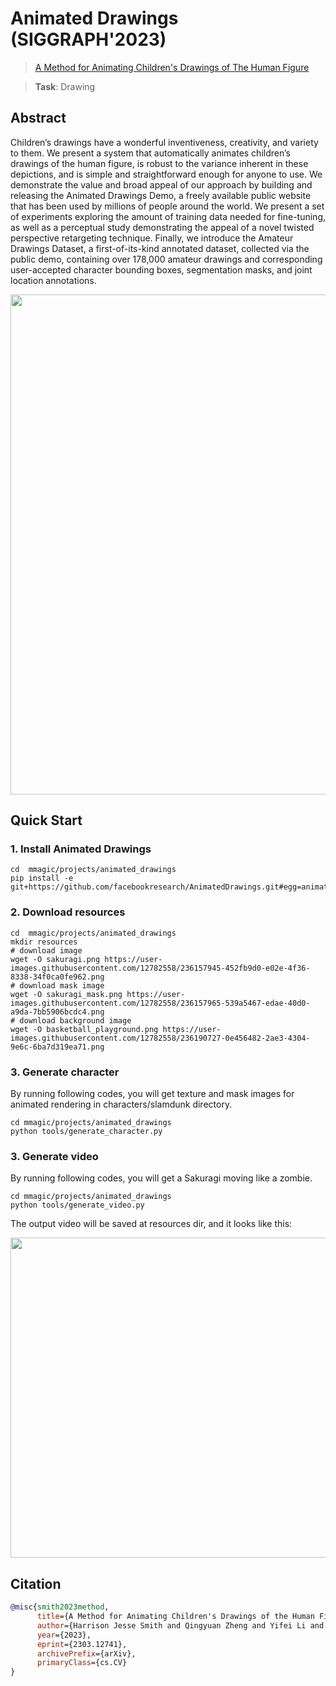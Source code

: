 # Animated Drawings (SIGGRAPH'2023)

> [A Method for Animating Children's Drawings of The Human Figure](https://arxiv.org/abs/2303.12741)

> **Task**: Drawing

<!-- [ALGORITHM] -->

## Abstract

<!-- [ABSTRACT] -->

Children’s drawings have a wonderful inventiveness, creativity, and variety to them. We present a system that automatically animates children’s drawings of the human figure, is robust to the variance inherent in these depictions, and is simple and straightforward enough for anyone to use. We demonstrate the value and broad appeal of our approach by building and releasing the Animated Drawings Demo, a freely available public website that has been used by millions of people around the world. We present a set of experiments exploring the amount of training data needed for fine-tuning, as well as a perceptual study demonstrating the appeal of a novel twisted perspective retargeting technique. Finally, we introduce the Amateur Drawings Dataset, a first-of-its-kind annotated dataset, collected via the public demo, containing over 178,000 amateur drawings and corresponding user-accepted character bounding boxes, segmentation masks, and joint location annotations.

<!-- [IMAGE] -->

<div align=center >
 <img src="https://user-images.githubusercontent.com/6675724/219223438-2c93f9cb-d4b5-45e9-a433-149ed76affa6.gif" width="800"/>
</div >

## Quick Start

### 1. Install Animated Drawings

```shell
cd  mmagic/projects/animated_drawings
pip install -e git+https://github.com/facebookresearch/AnimatedDrawings.git#egg=animated_drawings
```

### 2. Download resources

```shell
cd  mmagic/projects/animated_drawings
mkdir resources
# download image
wget -O sakuragi.png https://user-images.githubusercontent.com/12782558/236157945-452fb9d0-e02e-4f36-8338-34f0ca0fe962.png
# download mask image
wget -O sakuragi_mask.png https://user-images.githubusercontent.com/12782558/236157965-539a5467-edae-40d0-a9da-7bb5906bcdc4.png
# download background image
wget -O basketball_playground.png https://user-images.githubusercontent.com/12782558/236190727-0e456482-2ae3-4304-9e6c-6ba7d319ea71.png
```

### 3. Generate character

By running following codes, you will get texture and mask images for animated rendering in characters/slamdunk directory.

```shell
cd mmagic/projects/animated_drawings
python tools/generate_character.py
```

### 3. Generate video

By running following codes, you will get a Sakuragi moving like a zombie.

```shell
cd mmagic/projects/animated_drawings
python tools/generate_video.py
```

The output video will be saved at resources dir, and it looks like this:

<div align=center >
 <img src="https://user-images.githubusercontent.com/12782558/236162056-c9a65baa-89c4-4cb3-84da-7777f5f21757.gif" width="512"/>
</div >

## Citation

```bibtex
@misc{smith2023method,
      title={A Method for Animating Children's Drawings of the Human Figure},
      author={Harrison Jesse Smith and Qingyuan Zheng and Yifei Li and Somya Jain and Jessica K. Hodgins},
      year={2023},
      eprint={2303.12741},
      archivePrefix={arXiv},
      primaryClass={cs.CV}
}
```
